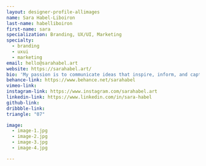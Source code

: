 ```yaml
---
layout: designer-profile-allimages
name: Sara Habel-Liboiron
last-name: habelliboiron
first-name: sara
specialization: Branding, UX/UI, Marketing
specialty:
  - branding
  - uxui
  - marketing
email: hello@sarahabel.art
website: https://sarahabel.art/
bio: 'My passion is to communicate ideas that inspire, inform, and captivate people—always with a positive attitude. P.S: don’t fret, even I don’t know how to pronounce my last name.'
behance-link: https://www.behance.net/sarahabel
vimeo-link:
instagram-link: https://www.instagram.com/sarahabel.art
linkedin-link: https://www.linkedin.com/in/sara-habel
github-link:
dribbble-link:
triangle: "07"

image:
  - image-1.jpg
  - image-2.jpg
  - image-3.jpg
  - image-4.jpg

---
```


